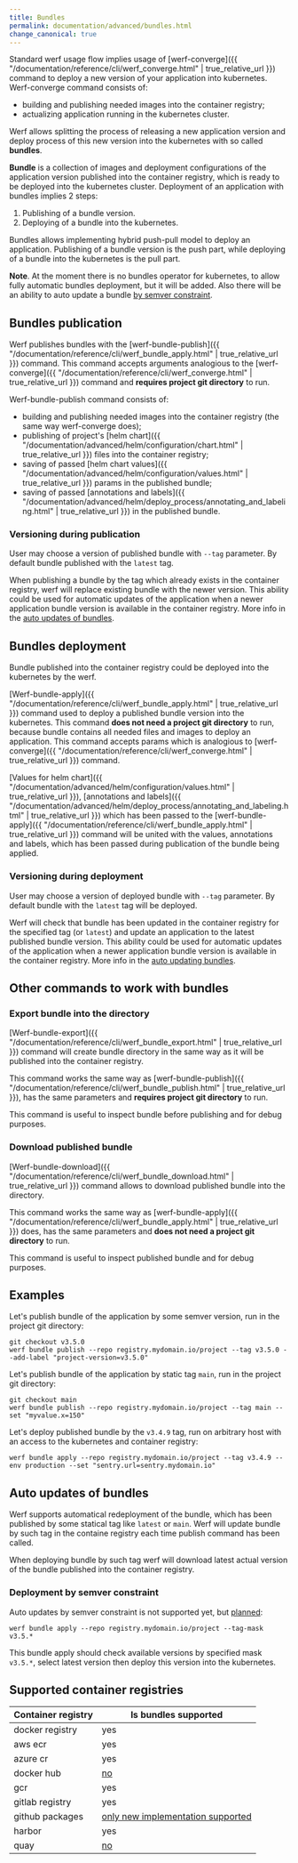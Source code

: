 ```yaml
---
title: Bundles
permalink: documentation/advanced/bundles.html
change_canonical: true
---
```


Standard werf usage flow implies usage of [werf-converge]({{ "/documentation/reference/cli/werf_converge.html" | true_relative_url }}) command to deploy a new version of your application into kubernetes. Werf-converge command consists of:
 - building and publishing needed images into the container registry;
 - actualizing application running in the kubernetes cluster.

Werf allows splitting the process of releasing a new application version and deploy process of this new version into the kubernetes with so called **bundles**.

**Bundle** is a collection of images and deployment configurations of the application version published into the container registry, which is ready to be deployed into the kubernetes cluster. Deployment of an application with bundles implies 2 steps:
 1. Publishing of a bundle version.
 2. Deploying of a bundle into the kubernetes.

Bundles allows implementing hybrid push-pull model to deploy an application. Publishing of a bundle version is the push part, while deploying of a bundle into the kubernetes is the pull part.

**Note**. At the moment there is no bundles operator for kubernetes, to allow fully automatic bundles deployment, but it will be added. Also there will be an ability to auto update a bundle [by semver constraint](#deployment-by-semver-constraint).

## Bundles publication

Werf publishes bundles with the [werf-bundle-publish]({{ "/documentation/reference/cli/werf_bundle_apply.html" | true_relative_url }}) command. This command accepts arguments analogious to the [werf-converge]({{ "/documentation/reference/cli/werf_converge.html" | true_relative_url }}) command and **requires project git directory** to run.

Werf-bundle-publish command consists of:
 - building and publishing needed images into the container registry (the same way werf-converge does);
 - publishing of project's [helm chart]({{ "/documentation/advanced/helm/configuration/chart.html" | true_relative_url }}) files into the container registry;
 - saving of passed [helm chart values]({{ "/documentation/advanced/helm/configuration/values.html" | true_relative_url }}) params in the published bundle;
 - saving of passed [annotations and labels]({{ "/documentation/advanced/helm/deploy_process/annotating_and_labeling.html" | true_relative_url }}) in the published bundle.

### Versioning during publication

User may choose a version of published bundle with `--tag` parameter. By default bundle published with the `latest` tag.

When publishing a bundle by the tag which already exists in the container registry, werf will replace existing bundle with the newer version. This ability could be used for automatic updates of the application when a newer application bundle version is available in the container registry. More info in the [auto updates of bundles](#auto-updates-of-bundles).

## Bundles deployment

Bundle published into the container registry could be deployed into the kubernetes by the werf.

[Werf-bundle-apply]({{ "/documentation/reference/cli/werf_bundle_apply.html" | true_relative_url }}) command used to deploy a published bundle version into the kubernetes. This command **does not need a project git directory** to run, because bundle contains all needed files and images to deploy an application. This command accepts params which is analogious to [werf-converge]({{ "/documentation/reference/cli/werf_converge.html" | true_relative_url }}) command.

[Values for helm chart]({{ "/documentation/advanced/helm/configuration/values.html" | true_relative_url }}), [annotations and labels]({{ "/documentation/advanced/helm/deploy_process/annotating_and_labeling.html" | true_relative_url }}) which has been passed to the [werf-bundle-apply]({{ "/documentation/reference/cli/werf_bundle_apply.html" | true_relative_url }}) command will be united with the values, annotations and labels, which has been passed during publication of the bundle being applied.

### Versioning during deployment

User may choose a version of deployed bundle with `--tag` parameter. By default bundle with the `latest` tag will be deployed.

Werf will check that bundle has been updated in the container registry for the specified tag (or `latest`) and update an application to the latest published bundle version. This ability could be used for automatic updates of the application when a newer application bundle version is available in the container registry. More info in the [auto updating bundles](#auto-updates-of-bundles).

## Other commands to work with bundles

### Export bundle into the directory

[Werf-bundle-export]({{ "/documentation/reference/cli/werf_bundle_export.html" | true_relative_url }}) command will create bundle directory in the same way as it will be published into the container registry.

This command works the same way as [werf-bundle-publish]({{ "/documentation/reference/cli/werf_bundle_publish.html" | true_relative_url }}), has the same parameters and **requires project git directory** to run.

This command is useful to inspect bundle before publishing and for debug purposes.

### Download published bundle

[Werf-bundle-download]({{ "/documentation/reference/cli/werf_bundle_download.html" | true_relative_url }}) command allows to download published bundle into the directory.

This command works the same way as [werf-bundle-apply]({{ "/documentation/reference/cli/werf_bundle_apply.html" | true_relative_url }}) does, has the same parameters and **does not need a project git directory** to run.

This command is useful to inspect published bundle and for debug purposes.

## Examples

Let's publish bundle of the application by some semver version, run in the project git directory:

```
git checkout v3.5.0
werf bundle publish --repo registry.mydomain.io/project --tag v3.5.0 --add-label "project-version=v3.5.0"
```

Let's publish bundle of the application by static tag `main`, run in the project git directory:

```
git checkout main
werf bundle publish --repo registry.mydomain.io/project --tag main --set "myvalue.x=150"
```

Let's deploy published bundle by the `v3.4.9` tag, run on arbitrary host with an access to the kubernetes and container registry:

```
werf bundle apply --repo registry.mydomain.io/project --tag v3.4.9 --env production --set "sentry.url=sentry.mydomain.io"
```

## Auto updates of bundles

Werf supports automatical redeployment of the bundle, which has been published by some statical tag like `latest` or `main`. Werf will update bundle by such tag in the containe registry each time publish command has been called.

When deploying bundle by such tag werf will download latest actual version of the bundle published into the container registry.

### Deployment by semver constraint

Auto updates by semver constraint is not supported yet, but [planned](https://github.com/werf/werf/issues/3169):

```
werf bundle apply --repo registry.mydomain.io/project --tag-mask v3.5.*
```

This bundle apply should check available versions by specified mask `v3.5.*`, select latest version then deploy this version into the kubernetes.

## Supported container registries

| Container registry | Is bundles supported |
| ------------------ | -------------------- |
| docker registry    | yes                  |
| aws ecr            | yes                  |
| azure cr           | yes                  |
| docker hub         | [no](https://github.com/werf/werf/issues/3184) |
| gcr                | yes |
| gitlab registry    | yes |
| github packages    | [only new implementation supported](https://github.com/werf/werf/issues/3188) |
| harbor             | yes | 
| quay               | [no](https://github.com/werf/werf/issues/3182) |
